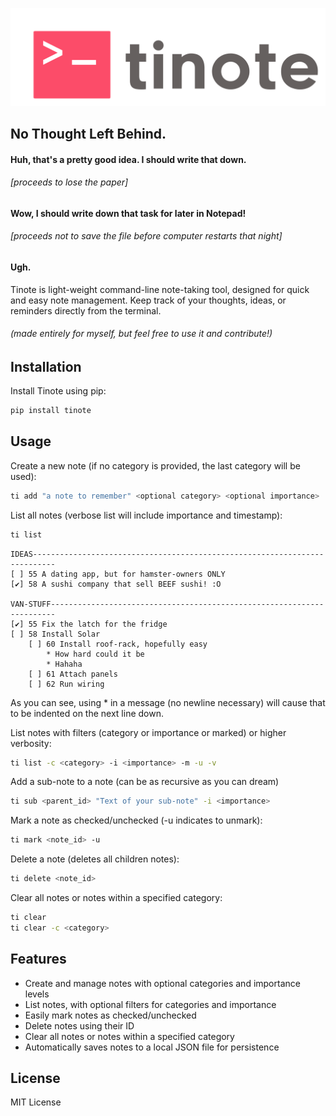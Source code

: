 ![Logo](https://raw.githubusercontent.com/aPeter1/tinote/main/assets/color-logo-no-background.png)

## No Thought Left Behind.

#### Huh, that's a pretty good idea. I should write that down. 

###### [proceeds to lose the paper]

#### Wow, I should write down that task for later in Notepad!

###### [proceeds not to save the file before computer restarts that night]

#### Ugh.

Tinote is light-weight command-line note-taking tool, designed for quick and easy note management. Keep track of your thoughts, ideas, or reminders directly from the terminal.

###### (made entirely for myself, but feel free to use it and contribute!)

## Installation

Install Tinote using pip:

```bash
pip install tinote
```

## Usage

Create a new note (if no category is provided, the last category will be used):

```bash
ti add "a note to remember" <optional category> <optional importance>
```

List all notes (verbose list will include importance and timestamp):

```bash
ti list
```

```output
IDEAS---------------------------------------------------------------------------
[ ] 55 A dating app, but for hamster-owners ONLY
[✔] 58 A sushi company that sell BEEF sushi! :O

VAN-STUFF-----------------------------------------------------------------------
[✔] 55 Fix the latch for the fridge
[ ] 58 Install Solar
    [ ] 60 Install roof-rack, hopefully easy
        * How hard could it be
        * Hahaha
    [ ] 61 Attach panels
    [ ] 62 Run wiring
```
As you can see, using * in a message (no newline necessary) will cause that to be indented on the next line down.

List notes with filters (category or importance or marked) or higher verbosity:

```bash
ti list -c <category> -i <importance> -m -u -v
```

Add a sub-note to a note (can be as recursive as you can dream)

```bash
ti sub <parent_id> "Text of your sub-note" -i <importance>
```

Mark a note as checked/unchecked (-u indicates to unmark):

```bash
ti mark <note_id> -u 
```

Delete a note (deletes all children notes):

```bash
ti delete <note_id>
```

Clear all notes or notes within a specified category:

```bash
ti clear
ti clear -c <category>
```

## Features

- Create and manage notes with optional categories and importance levels
- List notes, with optional filters for categories and importance
- Easily mark notes as checked/unchecked
- Delete notes using their ID
- Clear all notes or notes within a specified category
- Automatically saves notes to a local JSON file for persistence

## License

MIT License
